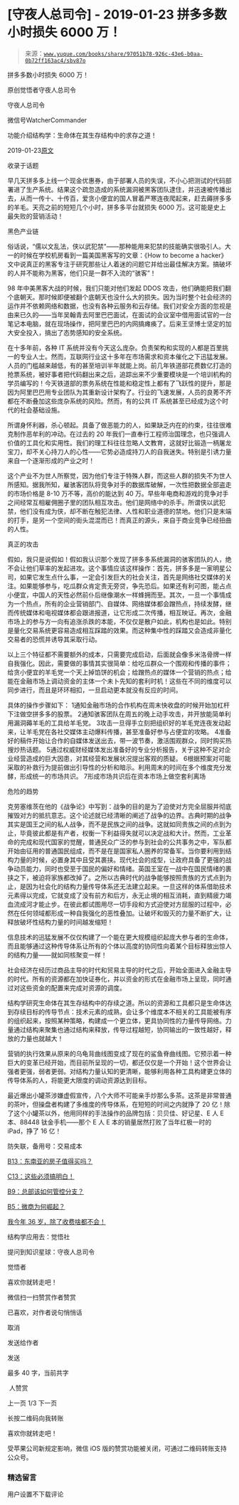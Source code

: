 # [守夜人总司令] - 2019-01-23 拼多多数小时损失 6000 万！

> 来源：[`www.yuque.com/books/share/97051b78-926c-43e6-b0aa-0b72ff163ac4/sbv87o`](https://www.yuque.com/books/share/97051b78-926c-43e6-b0aa-0b72ff163ac4/sbv87o)



拼多多数小时损失 6000 万！ 

原创觉悟者守夜人总司令 

守夜人总司令 

微信号WatcherCommander 

功能介绍结构学：生命体在其生存结构中的求存之道！ 

2019-01-23[原文](https://mp.weixin.qq.com/s?__biz=MzAxNDk1NjI2Mw==&mid=2247484237&idx=1&sn=6008088da74506102da51c9cb5be1f28&chksm=9b8a20c5acfda9d3b86605fd344fa4f7ff90b54793cbf7cea127429d1f8b73d9d6d46c56e885&scene=27#wechat_redirect&cpage=425) 

收录于话题 

早几天拼多多上线一个现金优惠券，由于部署人员的失误，不小心把测试的代码部署进了生产系统。结果这个疏忽造成的系统漏洞被黑客团队逮住，并迅速被传播出去，从而一传十、十传百，爱贪小便宜的国人冒着严寒连夜爬起来，赶去薅拼多多的羊毛。天亮之前的短短几个小时，拼多多平台就损失 6000 万。这可能是史上最失败的营销活动！ 

黑色产业链 

俗话说，“儒以文乱法，侠以武犯禁"——那种能用来犯禁的技能确实很吸引人。大一的时候在学校机房看到一篇美国黑客写的文章：《How to become a hacker》文中说真正的黑客专注于研究那些让人着迷的问题它并给出最佳解决方案。搞破坏的人并不能称为黑客，他们只是一群不入流的“骇客”！ 

98 年中美黑客大战的时候，我们只能对他们发起 DDOS 攻击，他们确能把我们翻个底朝天。那时候即便被翻个底朝天也没什么大的损失。因为当时整个社会经济的运作并不依赖网络和数据，也没有各种云服务和云存储。我们对安全方面的忽视是由来已久的——当年吴翰青去阿里巴巴面试，在面试的会议室中借用面试官的一台笔记本电脑，就在现场操作，把阿里巴巴的内网搞瘫痪了。后来王坚博士坚定的加大安全投入，搞出了态势感知的安全系统。 

在十多年前，各种 IT 系统并没有今天这么庞杂。负责架构和实现的人都是百里挑一的专业人士。然而，互联网行业这十多年在市场需求和资本催化之下迅猛发展。人员的门槛越来越低，有的甚至培训半年就能上岗。前几年铁道部花费数亿打造的抢票系统，被好事者把代码翻出来之后，追踪出来不少重要模块是一个培训机构的学员编写的！今天铁道部的票务系统在性能和稳定性上都有了飞跃性的提升，那是因为阿里巴巴用专业团队为其重新设计架构了。行业的飞速发展，人员的良莠不齐都在不断叠加这些庞杂系统的风险。然而，有的公共 IT 系统甚至已经成为这个时代的社会基础设施。 

所谓身怀利器，杀心顿起。具备了做恶能力的人，如果缺乏内在的约束，往往很难克制作恶牟利的冲动。在过去的 20 年我们一直奉行工程师治国理念，也只强调人价值的工具化和实用性。我们的理工科往往忽略人文教育，这就好比锻造一柄屠龙宝刀，却不关心持刀人的心性——它势必造成持刀人的自我迷失。特别是引诱力量来自一个逐渐形成的产业之时！ 

这个产业不为世人所察觉，因为他们专注于特殊人群，而这些人群的损失不为世人所感知。据我所知，雇骇客团队将竞争对手的数据库破解，一次性把数据全部盗走的市场价格是 8-10 万不等，高价的能达到 40 万。早些年电商和游戏的竞争对手之间经常互相雇佣圈子里的团队相互攻击。他们是网络中的杀手。所谓侠以武犯禁，他们没有成为侠，却不断在触犯法律、人性和职业道德的禁地。他们只是末端的打手，是另一个空间的街头混混而已！而真正的源头，来自于商业竞争已经扭曲的人性。 

真正的攻击 

假如，我只是说假如！假如我认识那个发现了拼多多系统漏洞的骇客团队的人，绝不会让他们草率的发起进攻。这个事情应该这样操作：首先，拼多多是一家明星公司，如果它发生点什么事，一定会引发巨大的社会关注，首先是网络社交媒体的关注。如果能够参与，吃瓜群众肯定责无旁贷，争先恐后。如果还有利可图，能占点小便宜，中国人的天性必然前仆后继像潮水一样蜂拥而至。其次，一旦一个事情成为一个热点，所有的企业营销部门、自媒体、网络媒体都会蹭热点，持续发酵，继而传统媒体和电视媒体都会跟进报道，让它形成二次传播，相互映证。再次，金融市场上的参与方一向有追涨杀跌的本能，不仅仅是散户如此，机构也是如此。特别是量化交易系统更容易造成相互踩踏的效果。而这种集中性的踩踏又会造成非量化交易者的恐慌并诱导其采取行动。 

以上三个特征都不需要额外的成本，只需要完成启动，后面就会像多米洛骨牌一样自我强化。因此，需要做的事情其实很简单：给吃瓜群众一个围观和传播的事件；给贪小便宜的羊毛党一个天上掉馅饼的机会；给蹭热点的媒体一个营销的热点；给能在金融市场上调动资金的主体一个未卜先知的套利时机！这些在不同的维度可以同步进行，而且是环环相扣，一旦启动更本就没有反应的时间。 

具体的操作步骤如下： <ne-oli><ne-oli-i>1</ne-oli-i><ne-oli-c class="ne-oli-content" id="0e9d64aa16aa02510f792b5a4721e8bc" data-lake-id="0e9d64aa16aa02510f792b5a4721e8bc">通知金融市场的合作机构在周末快收盘的时候开始加杠杆下注做空拼多多的股票。</ne-oli-c></ne-oli> <ne-oli><ne-oli-i>2</ne-oli-i><ne-oli-c class="ne-oli-content" id="2848811e92fb1e9940aaec8faede4af6" data-lake-id="2848811e92fb1e9940aaec8faede4af6">通知骇客团队在周五的晚上动手攻击，并开放能简单利用漏洞薅羊毛的工具给羊毛党。</ne-oli-c></ne-oli> <ne-oli><ne-oli-i>3</ne-oli-i><ne-oli-c class="ne-oli-content" id="1a8e6da4520549476c13b52a7f4d70a9" data-lake-id="1a8e6da4520549476c13b52a7f4d70a9">攻击一旦得手立刻把组织好的羊毛党连夜发动起来，让羊毛党在各社交媒体主动爆料传播，甚至准备好参与占便宜的攻略。</ne-oli-c></ne-oli> <ne-oli><ne-oli-i>4</ne-oli-i><ne-oli-c class="ne-oli-content" id="2e589a005625798462b3057e322c83fc" data-lake-id="2e589a005625798462b3057e322c83fc">准备好的稿件开始让合作的自媒体发送出去，带一波节奏，激活围观群众，同时购买热搜炒热话题。</ne-oli-c></ne-oli> <ne-oli><ne-oli-i>5</ne-oli-i><ne-oli-c class="ne-oli-content" id="ec097823ab61007969af11f5db280c7b" data-lake-id="ec097823ab61007969af11f5db280c7b">通过权威财经媒体发出准备好的专业分析报告，关于这种不足对企业经营造成的巨大因患，对其经营和发展状况提出客观的质疑。</ne-oli-c></ne-oli> <ne-oli><ne-oli-i>6</ne-oli-i><ne-oli-c class="ne-oli-content" id="947d6123ae101b9df5d5801953920aef" data-lake-id="947d6123ae101b9df5d5801953920aef">根据预案对可能采取的补救行为提前做出引导性的分析和暗示。利用周末的时间在多个维度充分发酵，形成统一的市场共识。</ne-oli-c></ne-oli> <ne-oli><ne-oli-i>7</ne-oli-i><ne-oli-c class="ne-oli-content" id="e53ce2a2708881c7f43a45ee8221824c" data-lake-id="e53ce2a2708881c7f43a45ee8221824c">形成市场共识后在资本市场上做空套利离场</ne-oli-c></ne-oli> 

危险的趋势 

克劳塞维茨在他的《战争论》中写到：战争的目的是为了迫使对方完全屈服并彻底摧毁对方的抵抗意志。这个论述就已经清晰的阐述了战争的边界。古典时期的战争其实是国王之间的私人战争，而不是民族之间的战争。这就如同贵族之间的点到为止，毕竟彼此都是有产者，权衡一下利益得失就可以决定战和大计。然而，工业革命的完成和现代国家的觉醒，普通民众广泛的参与到社会的公共事务之中，军队都开始由征用的普通国民组成，而不是在是国家私人圈养的常备军。当你要利用到结构力量的时候，必置身其中且受其裹挟。现代社会的成型，让政府具备了更强的战争动员能力，同时也受至于国民的偏好和情绪。英国王室在一战中在国民情绪的裹挟之下，被迫将家族都改掉了。之所以古典时代的战争能够按照贵族的方式点到为止，是因为社会化的结构力量传导体系还无法建立起来。一旦这样的体系借助技术元素得以完成，它就变成了没有前方和后方，永无止境的相互消耗，直到精疲力竭血流成河才能止步。在彼此都试图用尽一切手段和方式迫使对方屈服的过程中，必然在任何领域都形成一种自我强化的恶性叠加。让破坏和毁灭的力量不断扩大，让释放破坏性结构力量的时间越发缩短！ 

信息技术的迅猛发展不仅仅构建了一个能在更大规模组织起庞大参与者的生命体，而且能够通过这种传导体系让所有的个体以高度的协同性向着某个目标释放出惊人的结构力量——就如同核聚变一样！ 

社会经济在经历过商品主导的时代和贸易主导的时代之后，开始全面进入金融主导的时代。所有的资源都在加快证券化，并以资金的形式在金融市场上呈现，同时通过对这些资金的配置来完成对资源的调度。 

结构学研究生命体在其生存结构中的存续之道。所以的资源和工具都只是生命体达到存续目标的传导节点：技术元素的成熟，会让多个维度本不相关的工具能被有序的组织起来，按照某种策略，构建成一个更立体，更具协同性的力量传导网络。力量通过结构来聚集也通过结构来释放，传导过程越短，协同输出的一致性越好，释放的力量也就越大！ 

营销的执行效果从原来的乌龟背曲线图变成了现在的鲨鱼脊曲线图。它预示着一种巨大的变革已经开始，而目前所呈现的一切，都还仅仅是一个开始！这个世界会让强者更强，弱者更弱。对结构力量认知的更清晰，能够利用各种工具构建更立体的传导体系的人，将能更大限度的调动资源达到目标。 

最近爆出小罐茶涉嫌虚假宣传，八个大师不可能亲手炒那么多茶。这茶是非常普通的茶叶，但操盘者构建了多维度的传导体系，在短短的时间之内就挣了 20 亿！除了这个小罐茶以外，他用同样的手法操作的品牌包括：贝贝佳、好记星、E 人 E 本、88448 钛金手机——那个 E 人 E 本的销量居然打败了当年红极一时的 iPad，挣了 16 亿！ 

防失联，备用号：交易成本 

[B13：东南亚的房子值得买吗？](http://mp.weixin.qq.com/s?__biz=MzAxNDk1NjI2Mw==&mid=2247484228&idx=1&sn=a37f7554d6ec95ed90a77f2592ca75b6&chksm=9b8a20ccacfda9daeff8dfa945f0da53e667fcdf563488a9fc3cc42da05e4c6c608eb7024881&scene=21#wechat_redirect) 

[C13：这些必须搞明白！](http://mp.weixin.qq.com/s?__biz=MzAxNDk1NjI2Mw==&mid=2247484195&idx=1&sn=29b44cb469007b95d165440e2afaf4b0&chksm=9b8a20abacfda9bd5243c3a87b445cb401fc462d7ad3b1e60c51d02aad41d814d8c704e87521&scene=21#wechat_redirect) 

[B9：总部该如何管控分支？](http://mp.weixin.qq.com/s?__biz=MzAxNDk1NjI2Mw==&mid=2247484145&idx=1&sn=41c6886b25339836dfde91b10a40fc77&chksm=9b8a2179acfda86f79a66c7e938f8422d5d3d2de33d3ba41431663493fc11020da7e7d964ff7&scene=21#wechat_redirect) 

[B5：微商为何崛起？](http://mp.weixin.qq.com/s?__biz=MzAxNDk1NjI2Mw==&mid=2247484091&idx=1&sn=b04a6ed042309aebe0ddeb9f2062b2c5&chksm=9b8a2133acfda825bb834b0623e353b08ad218c9d4a1b14f564ea0ff3fa196b61cfc719b7581&scene=21#wechat_redirect) 

[我今年 36 岁，除了收费啥都不会！](http://mp.weixin.qq.com/s?__biz=MzAxNDk1NjI2Mw==&mid=2247484227&idx=1&sn=e2c6347946febbd23240903a8eafff2f&chksm=9b8a20cbacfda9dd3ac53086272c63b08d87f2c2e009c272c2ec9f9225847bfcfb7fb9bd3a1e&scene=21#wechat_redirect) 

结构学应用去：觉悟社 

提问到知识星球：守夜人总司令  



觉悟者 

喜欢你就转走吧！ 

微信扫一扫赞赏作者赞赏 

已喜欢，对作者说句悄悄话 

取消 

发送给作者 

发送 

最多 40 字，当前共字 

 人赞赏 

上一页 1/3 下一页 

长按二维码向我转账 

喜欢你就转走吧！ 

受苹果公司新规定影响，微信 iOS 版的赞赏功能被关闭，可通过二维码转账支持公众号。 

### 精选留言 

用户设置不下载评论